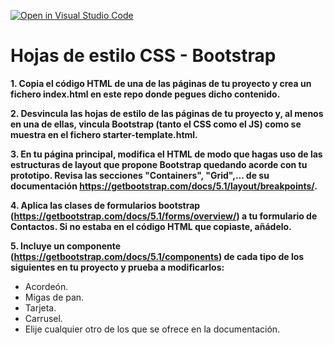 [![Open in Visual Studio Code](https://classroom.github.com/assets/open-in-vscode-c66648af7eb3fe8bc4f294546bfd86ef473780cde1dea487d3c4ff354943c9ae.svg)](https://classroom.github.com/online_ide?assignment_repo_id=9455531&assignment_repo_type=AssignmentRepo)
# Hojas de estilo CSS - Bootstrap

**1. Copia el código HTML de una de las páginas de tu proyecto y crea un fichero index.html en este repo donde pegues dicho contenido.**

**2. Desvincula las hojas de estilo de las páginas de tu proyecto y, al menos en una de ellas, vincula Bootstrap (tanto el CSS como el JS) como se muestra en el fichero starter-template.html.**

**3. En tu página principal, modifica el HTML de modo que hagas uso de las estructuras de layout que propone Bootstrap quedando acorde con tu prototipo. Revisa las secciones "Containers", "Grid",... de su documentación https://getbootstrap.com/docs/5.1/layout/breakpoints/.**

**4. Aplica las clases de formularios bootstrap (https://getbootstrap.com/docs/5.1/forms/overview/) a tu formulario de Contactos. Si no estaba en el código HTML que copiaste, añádelo.**

**5. Incluye un componente (https://getbootstrap.com/docs/5.1/components) de cada tipo de los siguientes en tu proyecto y prueba a modificarlos:**
- Acordeón.
- Migas de pan.
- Tarjeta.
- Carrusel.
- Elije cualquier otro de los que se ofrece en la documentación.

